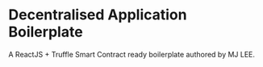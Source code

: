 # Decentralised Application Boilerplate

A ReactJS + Truffle Smart Contract ready boilerplate authored by MJ LEE. 
